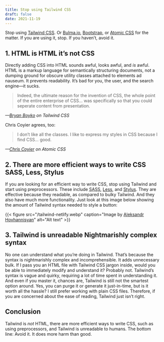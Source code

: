 ```yaml
---
title: Stop using Tailwind CSS
draft: false
date: 2021-11-19
---
```


Stop using [Tailwind CSS](https://tailwindcss.com/). Or [Bulma.io](https://bulma.io/), [Bootstrap](https://getbootstrap.com/docs/3.4/css/), or [Atomic CSS](https://acss.io/) for the matter. If you are using it, stop. If you haven’t, avoid it.

## 1. HTML is HTML <span>it’s not CSS</span>

Directly adding CSS into HTML sounds awful, looks awful, and _is_ awful. HTML is a markup language for semantically structuring documents, not a dumping ground for obscure utility classes attached to elements ad nauseum. It prevents readability. It’s bad for you, the user, and the search engine—it sucks.

<blockquote>Indeed, the ultimate reason for the invention of CSS, the whole point of the entire enterprise of CSS... was specifically so that you could seperate content from presentation.</blockquote>

<cite>—[Bryan Boyko](https://dev.to/brianboyko/tailwindcss-adds-complexity-does-nothing-3hpn) on Tailwind CSS</cite>

Chris Coyier agrees, too:

<blockquote>
I don’t like all the classes. I like to express my styles in CSS because I find CSS… good.    
</blockquote>

<cite>—[Chris Coyier](https://css-tricks.com/reimagine-atomic-css) on Atomic CSS</cite>

## 2. There are more efficient ways to write CSS <span>SASS, Less, Stylus</span>

If you are looking for an efficient way to write CSS, stop using Tailwind and start using preprocessors. These include <abbr title="Syntactically Awesome Style Sheets">SASS</abbr>, [Less](https://lesscss.org/), and [Stylus](https://stylus-lang.com/). They are effective because they readable, as compared to bulky Tailwind. And they also have much more functionality. Just look at this image below showing the amount of Tailwind syntax needed to style a button:

{{< figure src="/tailwind-netlify.webp" caption="Image by [Aleksandr Hovhannisyan](https://www.aleksandrhovhannisyan.com/)" alt="Alt text" >}}

## 3. Tailwind is unreadable <span>Nightmarishly complex syntax</span>

No one can understand what you’re doing in Tailwind. That’s because the syntax is nightmarishly complex and incomprehensible. It adds unnecessary bulk. If I pass you an HTML file with Tailwind CSS jargon inside, would you be able to immediately modify and understand it? Probably not. Tailwind’s syntax is vague and quirky, requiring a lot of time spent in understanding it. And even if you master it, chances are, Tailwind is still not the smartest option around. Yes, you can purge it or generate it just-in-time, but is it worth all the hassle? I still prefer working with plain CSS files. Therefore, if you are concerned about the ease of reading, Tailwind just isn’t right.

## Conclusion

Tailwind is _not_ HTML, there are more efficient ways to write CSS, such as using preprocessors, and Tailwind is unreadable to humans. The bottom line: Avoid it. It does more harm than good.
